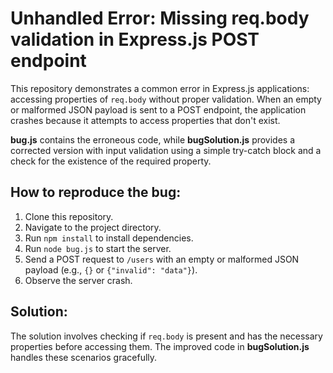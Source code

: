 # Unhandled Error: Missing req.body validation in Express.js POST endpoint

This repository demonstrates a common error in Express.js applications: accessing properties of `req.body` without proper validation.  When an empty or malformed JSON payload is sent to a POST endpoint, the application crashes because it attempts to access properties that don't exist.

**bug.js** contains the erroneous code, while **bugSolution.js** provides a corrected version with input validation using a simple try-catch block and a check for the existence of the required property.

## How to reproduce the bug:

1. Clone this repository.
2. Navigate to the project directory.
3. Run `npm install` to install dependencies.
4. Run `node bug.js` to start the server.
5. Send a POST request to `/users` with an empty or malformed JSON payload (e.g., `{}` or `{"invalid": "data"}`).
6. Observe the server crash.

## Solution:

The solution involves checking if `req.body` is present and has the necessary properties before accessing them. The improved code in **bugSolution.js** handles these scenarios gracefully.